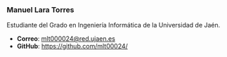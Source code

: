 ### Manuel Lara Torres

Estudiante del Grado en Ingeniería Informática de la Universidad de Jaén.
* **Correo**: mlt000024@red.ujaen.es
* **GitHub**: https://github.com/mlt00024/
